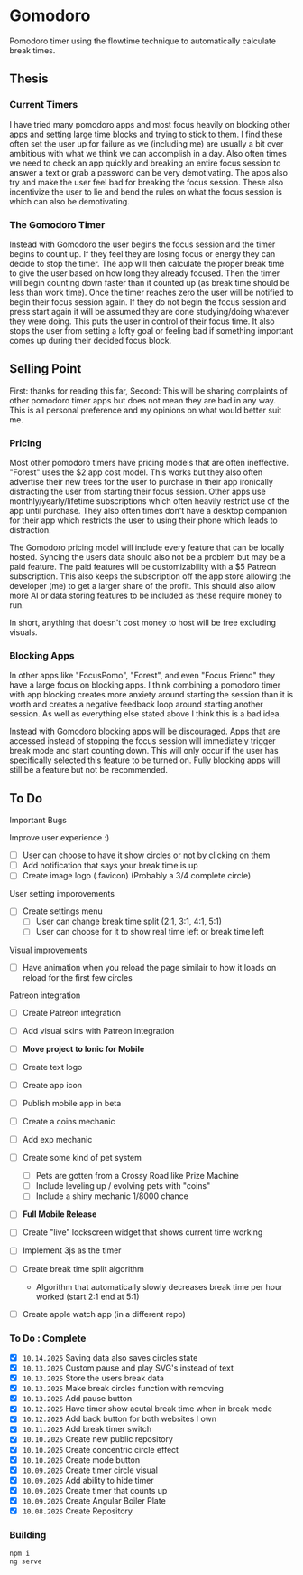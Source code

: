 
# Gomodoro
Pomodoro timer using the flowtime technique to automatically calculate break times.

## Thesis
### Current Timers
I have tried many pomodoro apps and most focus heavily on blocking other apps and setting large time blocks and trying to stick to them. I find these often set the user up for failure as we (including me) are usually a bit over ambitious with what we think we can accomplish in a day. Also often times we need to check an app quickly and breaking an entire focus session to answer a text or grab a password can be very demotivating. The apps also try and make the user feel bad for breaking the focus session. These also incentivize the user to lie and bend the rules on what the focus session is which can also be demotivating.

### The Gomodoro Timer
Instead with Gomodoro the user begins the focus session and the timer begins to count up. If they feel they are losing focus or energy they can decide to stop the timer. The app will then calculate the proper break time to give the user based on how long they already focused. Then the timer will begin counting down faster than it counted up (as break time should be less than work time). Once the timer reaches zero the user will be notified to begin their focus session again. If they do not begin the focus session and press start again it will be assumed they are done studying/doing whatever they were doing. This puts the user in control of their focus time. It also stops the user from setting a lofty goal or feeling bad if something important comes up during their decided focus block.

## Selling Point
First: thanks for reading this far, Second: This will be sharing complaints of other pomodoro timer apps but does not mean they are bad in any way. This is all personal preference and my opinions on what would better suit me.

### Pricing
Most other pomodoro timers have pricing models that are often ineffective. "Forest" uses the $2 app cost model. This works but they also often advertise their new trees for the user to purchase in their app ironically distracting the user from starting their focus session. Other apps use monthly/yearly/lifetime subscriptions which often heavily restrict use of the app until purchase. They also often times don't have a desktop companion for their app which restricts the user to using their phone which leads to distraction.

The Gomodoro pricing model will include every feature that can be locally hosted. Syncing the users data should also not be a problem but may be a paid feature. The paid features will be customizability with a $5 Patreon subscription. This also keeps the subscription off the app store allowing the developer (me) to get a larger share of the profit. This should also allow more AI or data storing features to be included as these require money to run.

In short, anything that doesn't cost money to host will be free excluding visuals.

### Blocking Apps
In other apps like "FocusPomo", "Forest", and even "Focus Friend" they have a large focus on blocking apps. I think combining a pomodoro timer with app blocking creates more anxiety around starting the session than it is worth and creates a negative feedback loop around starting another session. As well as everything else stated above I think this is a bad idea.

Instead with Gomodoro blocking apps will be discouraged. Apps that are accessed instead of stopping the focus session will immediately trigger break mode and start counting down. This will only occur if the user has specifically selected this feature to be turned on. Fully blocking apps will still be a feature but not be recommended.

## To Do

Important Bugs

Improve user experience :)
- [ ] User can choose to have it show circles or not by clicking on them
- [ ] Add notification that says your break time is up
- [ ] Create image logo (.favicon) (Probably a 3/4 complete circle)

User setting imporovements
- [ ] Create settings menu 
    - [ ] User can change break time split (2:1, 3:1, 4:1, 5:1)
    - [ ] User can choose for it to show real time left or break time left

Visual improvements
- [ ] Have animation when you reload the page similair to how it loads on reload for the first few circles

Patreon integration
- [ ] Create Patreon integration
- [ ] Add visual skins with Patreon integration


- [ ] **Move project to Ionic for Mobile**
- [ ] Create text logo
- [ ] Create app icon
- [ ] Publish mobile app in beta

- [ ] Create a coins mechanic
- [ ] Add exp mechanic
- [ ] Create some kind of pet system
    - [ ] Pets are gotten from a Crossy Road like Prize Machine
    - [ ] Include leveling up / evolving pets with "coins"
    - [ ] Include a shiny mechanic 1/8000 chance

- [ ] **Full Mobile Release**
- [ ] Create "live" lockscreen widget that shows current time working
- [ ] Implement 3js as the timer
- [ ] Create break time split algorithm 
    - Algorithm that automatically slowly decreases break time per hour worked (start 2:1 end at 5:1)

- [ ] Create apple watch app (in a different repo)

### To Do : Complete
- [X] `10.14.2025` Saving data also saves circles state
- [X] `10.13.2025` Custom pause and play SVG's instead of text
- [X] `10.13.2025` Store the users break data
- [X] `10.13.2025` Make break circles function with removing 
- [X] `10.13.2025` Add pause button
- [X] `10.12.2025` Have timer show acutal break time when in break mode
- [X] `10.12.2025` Add back button for both websites I own
- [X] `10.11.2025` Add break timer switch
- [X] `10.10.2025` Create new public repository
- [X] `10.10.2025` Create concentric circle effect
- [X] `10.10.2025` Create mode button
- [X] `10.09.2025` Create timer circle visual
- [X] `10.09.2025` Add ability to hide timer
- [X] `10.09.2025` Create timer that counts up
- [X] `10.09.2025` Create Angular Boiler Plate
- [X] `10.08.2025` Create Repository

### Building
```
npm i
ng serve
```